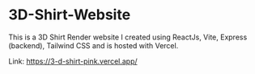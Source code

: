 # 3D-Shirt-Website

This is a 3D Shirt Render website I created using ReactJs, Vite, Express (backend), Tailwind CSS and is hosted with Vercel.

Link: https://3-d-shirt-pink.vercel.app/
